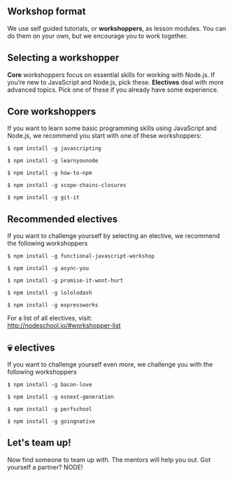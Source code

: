 ## Workshop format

We use self guided tutorials, or <strong>workshoppers</strong>, as lesson modules. You can do them on your own, but we encourage you to work together.<!-- .element: class="fragment"  -->


## Selecting a workshopper

<strong>Core</strong> workshoppers focus on essential skills for working with Node.js. If you&rsquo;re new to JavaScript and Node.js, pick these.<!-- .element: class="fragment"  -->
<strong>Electives</strong> deal with more advanced topics. Pick one of these if you already have some experience.<!-- .element: class="fragment"  -->


## Core workshoppers

If you want to learn some basic programming skills using JavaScript and Node.js, we recommend you start with one of these workshoppers:

<pre><code>$ npm install -g javascripting

$ npm install -g learnyounode

$ npm install -g how-to-npm

$ npm install -g scope-chains-closures

$ npm install -g git-it
</code></pre>


## Recommended electives

If you want to challenge yourself by selecting an elective, we recommend the following workshoppers

<pre><code>$ npm install -g functional-javascript-workshop

$ npm install -g async-you

$ npm install -g promise-it-wont-hurt

$ npm install -g lololodash

$ npm install -g expressworks
</code></pre>

For a list of all electives, visit:<br><a href="http://nodeschool.io/#workshopper-list">http://nodeschool.io/#workshopper-list</a>


## 💀 electives

If you want to challenge yourself even more, we challenge you with the following workshoppers

<pre><code>$ npm install -g bacon-love

$ npm install -g esnext-generation

$ npm install -g perfschool

$ npm install -g goingnative
</code></pre>



## Let's team up!

Now find someone to team up with. The mentors will help you out.<!-- .element: class="fragment"  -->
Got yourself a partner?<!-- .element: class="fragment"  -->
NODE!<!-- .element: class="fragment"  -->
